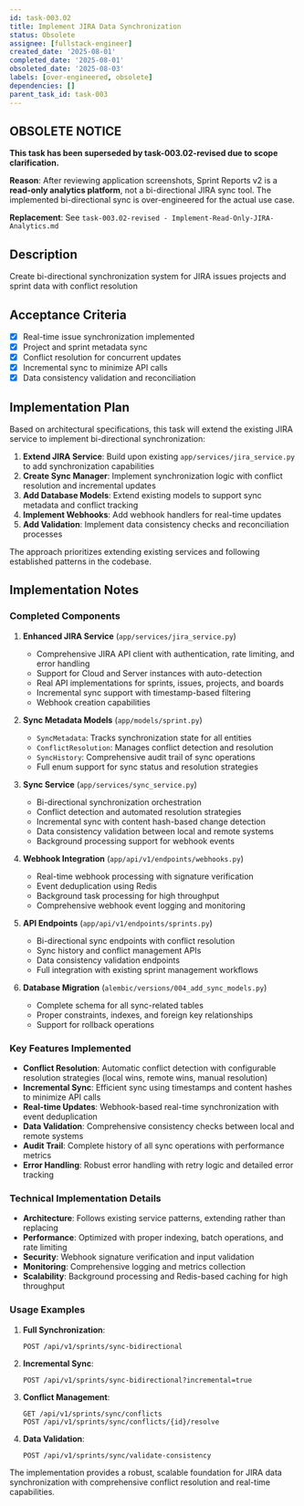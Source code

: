 ```yaml
---
id: task-003.02
title: Implement JIRA Data Synchronization
status: Obsolete
assignee: [fullstack-engineer]
created_date: '2025-08-01'
completed_date: '2025-08-01'
obsoleted_date: '2025-08-03'
labels: [over-engineered, obsolete]
dependencies: []
parent_task_id: task-003
---
```


## OBSOLETE NOTICE

**This task has been superseded by task-003.02-revised due to scope clarification.**

**Reason**: After reviewing application screenshots, Sprint Reports v2 is a **read-only analytics platform**, not a bi-directional JIRA sync tool. The implemented bi-directional sync is over-engineered for the actual use case.

**Replacement**: See `task-003.02-revised - Implement-Read-Only-JIRA-Analytics.md`

## Description

Create bi-directional synchronization system for JIRA issues projects and sprint data with conflict resolution

## Acceptance Criteria

- [x] Real-time issue synchronization implemented
- [x] Project and sprint metadata sync
- [x] Conflict resolution for concurrent updates
- [x] Incremental sync to minimize API calls
- [x] Data consistency validation and reconciliation

## Implementation Plan

Based on architectural specifications, this task will extend the existing JIRA service to implement bi-directional synchronization:

1. **Extend JIRA Service**: Build upon existing `app/services/jira_service.py` to add synchronization capabilities
2. **Create Sync Manager**: Implement synchronization logic with conflict resolution and incremental updates
3. **Add Database Models**: Extend existing models to support sync metadata and conflict tracking
4. **Implement Webhooks**: Add webhook handlers for real-time updates
5. **Add Validation**: Implement data consistency checks and reconciliation processes

The approach prioritizes extending existing services and following established patterns in the codebase.

## Implementation Notes

### Completed Components

1. **Enhanced JIRA Service** (`app/services/jira_service.py`)
   - Comprehensive JIRA API client with authentication, rate limiting, and error handling
   - Support for Cloud and Server instances with auto-detection
   - Real API implementations for sprints, issues, projects, and boards
   - Incremental sync support with timestamp-based filtering
   - Webhook creation capabilities

2. **Sync Metadata Models** (`app/models/sprint.py`)
   - `SyncMetadata`: Tracks synchronization state for all entities
   - `ConflictResolution`: Manages conflict detection and resolution
   - `SyncHistory`: Comprehensive audit trail of sync operations
   - Full enum support for sync status and resolution strategies

3. **Sync Service** (`app/services/sync_service.py`)
   - Bi-directional synchronization orchestration
   - Conflict detection and automated resolution strategies
   - Incremental sync with content hash-based change detection
   - Data consistency validation between local and remote systems
   - Background processing support for webhook events

4. **Webhook Integration** (`app/api/v1/endpoints/webhooks.py`)
   - Real-time webhook processing with signature verification
   - Event deduplication using Redis
   - Background task processing for high throughput
   - Comprehensive webhook event logging and monitoring

5. **API Endpoints** (`app/api/v1/endpoints/sprints.py`)
   - Bi-directional sync endpoints with conflict resolution
   - Sync history and conflict management APIs
   - Data consistency validation endpoints
   - Full integration with existing sprint management workflows

6. **Database Migration** (`alembic/versions/004_add_sync_models.py`)
   - Complete schema for all sync-related tables
   - Proper constraints, indexes, and foreign key relationships
   - Support for rollback operations

### Key Features Implemented

- **Conflict Resolution**: Automatic conflict detection with configurable resolution strategies (local wins, remote wins, manual resolution)
- **Incremental Sync**: Efficient sync using timestamps and content hashes to minimize API calls
- **Real-time Updates**: Webhook-based real-time synchronization with event deduplication
- **Data Validation**: Comprehensive consistency checks between local and remote systems
- **Audit Trail**: Complete history of all sync operations with performance metrics
- **Error Handling**: Robust error handling with retry logic and detailed error tracking

### Technical Implementation Details

- **Architecture**: Follows existing service patterns, extending rather than replacing
- **Performance**: Optimized with proper indexing, batch operations, and rate limiting
- **Security**: Webhook signature verification and input validation
- **Monitoring**: Comprehensive logging and metrics collection
- **Scalability**: Background processing and Redis-based caching for high throughput

### Usage Examples

1. **Full Synchronization**:
   ```
   POST /api/v1/sprints/sync-bidirectional
   ```

2. **Incremental Sync**:
   ```
   POST /api/v1/sprints/sync-bidirectional?incremental=true
   ```

3. **Conflict Management**:
   ```
   GET /api/v1/sprints/sync/conflicts
   POST /api/v1/sprints/sync/conflicts/{id}/resolve
   ```

4. **Data Validation**:
   ```
   POST /api/v1/sprints/sync/validate-consistency
   ```

The implementation provides a robust, scalable foundation for JIRA data synchronization with comprehensive conflict resolution and real-time capabilities.

